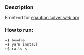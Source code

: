 ### Description

Frontend for [eqaution solver web api](https://github.com/AndreyKorol/equation-backend)

### How to run:

```
~$ bundle
~$ yarn install
~$ rails s
```
